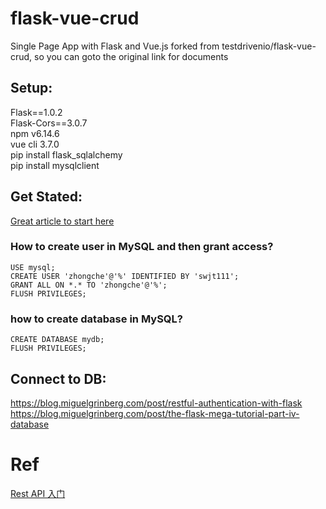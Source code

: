 # flask-vue-crud
Single Page App with Flask and Vue.js
forked from testdrivenio/flask-vue-crud, so you can goto the original link for documents






## Setup:  
  Flask==1.0.2  
  Flask-Cors==3.0.7  
  npm v6.14.6  
  vue cli 3.7.0  
  pip install flask_sqlalchemy  
  pip install mysqlclient  
  
## Get Stated:  
  [Great article to start here](https://testdriven.io/blog/developing-a-single-page-app-with-flask-and-vuejs/)

  ### How to create user in MySQL and then grant access?
  ```  
  USE mysql;
  CREATE USER 'zhongche'@'%' IDENTIFIED BY 'swjt111';
  GRANT ALL ON *.* TO 'zhongche'@'%';
  FLUSH PRIVILEGES;
  ``` 
  ### how to create database in MySQL?
  ```  
  CREATE DATABASE mydb;
  FLUSH PRIVILEGES;
  ``` 
  

## Connect to DB:  
  https://blog.miguelgrinberg.com/post/restful-authentication-with-flask  
  https://blog.miguelgrinberg.com/post/the-flask-mega-tutorial-part-iv-database  
  

# Ref
  [Rest API 入门](https://blog.miguelgrinberg.com/post/designing-a-restful-api-with-python-and-flask)
